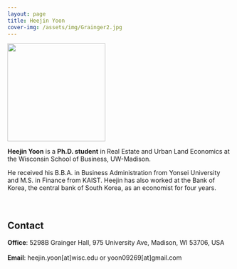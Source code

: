```yaml
---
layout: page
title: Heejin Yoon
cover-img: /assets/img/Grainger2.jpg
---
```


<img src= "https://yoon09269.github.io/heejinyoon.github.io/assets/img/profile_heejin.jpg" width="220">
<br/>

**Heejin Yoon** is a **Ph.D. student** in Real Estate and Urban Land Economics at the Wisconsin School of Business, UW-Madison. 

He received his B.B.A. in Business Administration from Yonsei University and M.S. in Finance from KAIST. Heejin has also worked at the Bank of Korea, the central bank of South Korea, as an economist for four years.
<br/><br/><br/>

## Contact

**Office**: 5298B Grainger Hall, 975 University Ave, Madison, WI 53706, USA 
<br/><br/>
**Email**: heejin.yoon[at]wisc.edu or yoon09269[at]gmail.com

